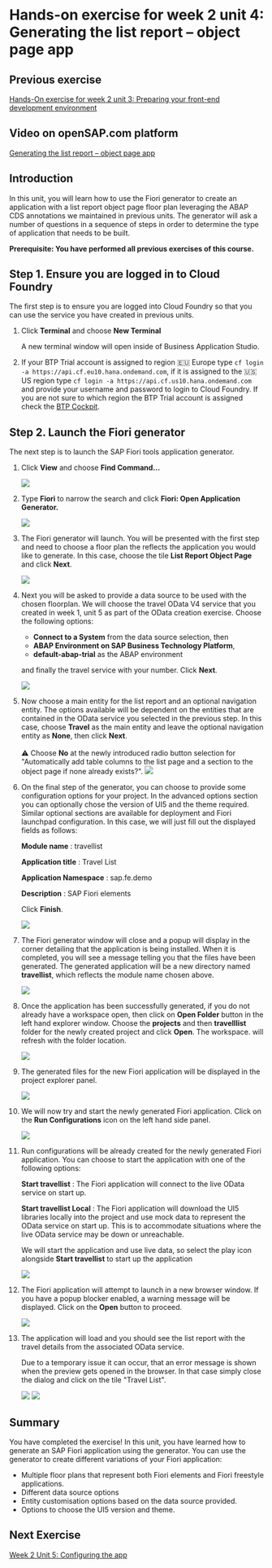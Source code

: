# Hands-on exercise for week 2 unit 4:<br/>Generating the list report – object page app

## Previous exercise
[Hands-On exercise for week 2 unit 3: Preparing your front-end development environment](unit3.md)

## Video on openSAP.com platform
[Generating the list report – object page app](https://open.sap.com/courses/fiori-ea1/items/GnkhFA7CKcRoH2pRJnUtm)

## Introduction
In this unit, you will learn how to use the Fiori generator to create an application with a list report object page floor plan leveraging the ABAP CDS annotations we maintained in previous units.  The generator will ask a number of questions in a sequence of steps in order to determine the type of application that needs to be built.

**Prerequisite: You have performed all previous exercises of this course.**

## Step 1. Ensure you are logged in to Cloud Foundry

The first step is to ensure you are logged into Cloud Foundry so that you can use the service you have created in previous units.

1. Click **Terminal** and choose **New Terminal**

    A new terminal window will open inside of Business Application Studio.  

2. If your BTP Trial account is assigned to region 🇪🇺 Europe type `cf login -a https://api.cf.eu10.hana.ondemand.com`, if it is assigned to the 🇺🇸 US region type `cf login -a https://api.cf.us10.hana.ondemand.com` and provide your username and password to login to Cloud Foundry. If you are not sure to which region the BTP Trial account is assigned check the [BTP Cockpit](https://account.hanatrial.ondemand.com/trial/#).

## Step 2. Launch the Fiori generator

The next step is to launch the SAP Fiori tools application generator.  

1. Click **View** and choose **Find Command\.\..**

    ![](images/unit4/CreateApp_1.png)


2. Type **Fiori** to narrow the search and click **Fiori: Open Application Generator.** 

    ![](images/unit4/CreateApp_2.png)
  

3. The Fiori generator will launch.  You will be presented with the first step and need to choose a floor plan the reflects the application you would like to generate.  In this case, choose the tile **List Report Object Page**  and click **Next**. 

    ![](images/unit4/CreateApp_3.png)
  

4. Next you will be asked to provide a data source to be used with the chosen floorplan.  We will choose the travel OData V4 service that you created in week 1, unit 5 as part of the OData creation exercise.  Choose the following options:

    - **Connect to a System** from the data source selection, then
    - **ABAP Environment on SAP Business Technology Platform**, 
    - **default-abap-trial** as the ABAP environment
    
    and finally the travel service with your number.  Click **Next**. 

   ![](images/unit4/CreateApp_4.png)
  

5. Now choose a main entity for the list report and an optional navigation entity.  The options available will be dependent on the entities that are contained in the OData service you selected in the previous step.  In this case, choose **Travel** as the main entity and leave the optional navigation entity as **None**, then click **Next**.
   <br><br> 
   ⚠️ Choose **No** at the newly introduced radio button selection for "Automatically add table columns to the list page and a section to the object page if none already exists?". 
    ![](images/unit4/CreateApp_5.png)

  
6. On the final step of the generator, you can choose to provide some configuration options for your project. In the advanced options section you can optionally chose the version of UI5 and the theme required.  Similar optional sections are available for deployment and Fiori launchpad configuration.  In this case, we will just fill out the displayed fields as follows:

   **Module name** : travellist

   **Application title** : Travel List

   **Application Namespace** : sap.fe.demo

   **Description** : SAP Fiori elements

    Click **Finish**.
  
    ![](images/unit4/CreateApp_6.png)

  
7. The Fiori generator window will close and a popup will display in the corner detailing that the application is being installed.  When it is completed, you will see a message telling you that the files have been generated.  The generated application will be a new directory named **travellist**, which reflects the module name chosen above.

    ![](images/unit4/CreateApp_7.png)


8. Once the application has been successfully generated, if you do not already have a workspace open, then click on **Open Folder** button in the left hand explorer window. Choose the **projects** and then **travelllist** folder for the newly created project and click **Open**. The workspace. will refresh with the folder location.

    ![](images/unit4/StartApp_1.png)

  
9. The generated files for the new Fiori application will be displayed in the project explorer panel.

    ![](images/unit4/StartApp_2.png)

  
10. We will now try and start the newly generated Fiori application.  Click on the **Run Configurations** icon on the left hand side panel.

    ![](images/unit4/StartApp_3.png)


11. Run configurations will be already created for the newly generated Fiori application.  You can choose to start the application with one of the following options:

    **Start travellist** : The Fiori application will connect to the live OData service on start up.

    **Start travellist Local** : The Fiori application will download the UI5 libraries locally into the project and use mock data to represent the OData service on start up.
    This is to accommodate situations where the live OData service may be down or unreachable.
   
    We will start the application and use live data, so select the play icon alongside **Start travellist** to start up the application

     ![](images/unit4/StartApp_4.png)

  
12. The Fiori application will attempt to launch in a new browser window.  If you have a popup blocker enabled, a warning message will be displayed.  Click on the **Open** button to proceed.

    ![](images/unit4/StartApp_5.png)

  
13. The application will load and you should see the list report with the travel details from the associated OData service.
    
    Due to a temporary issue it can occur, that an error message is shown when the preview gets opened in the browser. 
    In that case simply close the dialog and click on the tile "Travel List".

    ![](images/unit4/StartApp_7.png)
    ![](images/unit4/StartApp_6.png)

  
## Summary
You have completed the exercise!
In this unit, you have learned how to generate an SAP Fiori application using the generator.  You can use the generator to create different variations of your Fiori application:

- Multiple floor plans that represent both Fiori elements and Fiori freestyle applications.
- Different data source options
- Entity customisation options based on the data source provided.
- Options to choose the UI5 version and theme.

## Next Exercise
[Week 2 Unit 5: Configuring the app](unit5.md)
